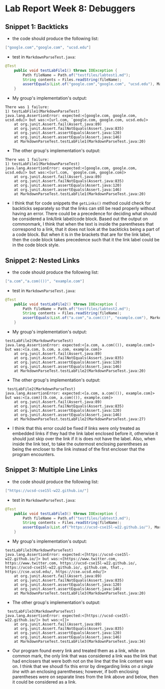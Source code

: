 # Lab Report Week 8: Debuggers

## Snippet 1: Backticks

* the code should produce the following list:

```java
["google.com","google.com", "ucsd.edu"]
```

* test in `MarkdownParseTest.java`:

```java
@Test
    public void testLabFile1() throws IOException {
        Path fileName = Path.of("testfiles/labtest1.md");
        String contents = Files.readString(fileName);
        assertEquals(List.of("google.com","google.com", "ucsd.edu"), MarkdownParse3.getLinks(contents));
    }
```

* My group's implementation's output:

```
There was 1 failure:
1) testLabFile1(MarkdownParseTest)
java.lang.AssertionError: expected:<[google.com, google.com, ucsd.edu]> but was:<[url.com, `google.com, google.com, ucsd.edu]>
	at org.junit.Assert.fail(Assert.java:89)
	at org.junit.Assert.failNotEquals(Assert.java:835)
	at org.junit.Assert.assertEquals(Assert.java:120)
	at org.junit.Assert.assertEquals(Assert.java:146)
	at MarkdownParseTest.testLabFile1(MarkdownParseTest.java:20)
```


* The other group's implementation's output:

```
There was 1 failure:
1) testLabFile1(MarkdownParseTest)
java.lang.AssertionError: expected:<[google.com, google.com, ucsd.edu]> but was:<[url.com, `google.com, google.com]>
	at org.junit.Assert.fail(Assert.java:89)
	at org.junit.Assert.failNotEquals(Assert.java:835)
	at org.junit.Assert.assertEquals(Assert.java:120)
	at org.junit.Assert.assertEquals(Assert.java:146)
	at MarkdownParseTest.testLabFile1(MarkdownParseTest.java:20)
```

* I think that for code snippets the `getLinks()` method could check for backticks separately so that the links can still be read properly without having an error. There could be a precedence for deciding what should be considered a link/link label/code block. Based out the output on commonmark, I think that when the text is inside the parentheses that correspond to a link, that it does not look at the backticks being a part of a code block. But when it is in the brackets that are for the link label, then the code block takes precedence such that it the link label could be in the code block style. 

## Snippet 2: Nested Links

* the code should produce the following list:

```java
["a.com","a.com(())", "example.com"]
```

* test in `MarkdownParseTest.java`:

```java
@Test
    public void testLabFile2() throws IOException {
        Path fileName = Path.of("testfiles/labtest2.md");
        String contents = Files.readString(fileName);
        assertEquals(List.of("a.com","a.com(())", "example.com"), MarkdownParse3.getLinks(contents));
    }
```

* My group's implementation's output:

```
testLabFile2(MarkdownParseTest)
java.lang.AssertionError: expected:<[a.com, a.com(()), example.com]> but was:<[a.com, b.com, a.com, example.com]>
	at org.junit.Assert.fail(Assert.java:89)
	at org.junit.Assert.failNotEquals(Assert.java:835)
	at org.junit.Assert.assertEquals(Assert.java:120)
	at org.junit.Assert.assertEquals(Assert.java:146)
	at MarkdownParseTest.testLabFile2(MarkdownParseTest.java:20)
```


* The other group's implementation's output:

```
 testLabFile2(MarkdownParseTest)
java.lang.AssertionError: expected:<[a.com, a.com(()), example.com]> but was:<[a.com)](b.com, a.com(()), example.com]>
	at org.junit.Assert.fail(Assert.java:89)
	at org.junit.Assert.failNotEquals(Assert.java:835)
	at org.junit.Assert.assertEquals(Assert.java:120)
	at org.junit.Assert.assertEquals(Assert.java:146)
	at MarkdownParseTest.testLabFile2(MarkdownParseTest.java:27)

```

* I think that this error could be fixed if links were only treated as embedded links if they had the link label enclosed before it, otherwise it should just skip over the link if it is does not have the label. Also, when inside the link text, to take the outermost enclosing parentheses as being the encloser to the link instead of the first encloser that the program encounters. 


## Snippet 3: Multiple Line Links

* the code should produce the following list:

```java
["https://ucsd-cse15l-w22.github.io/"]
```

* test in `MarkdownParseTest.java`:

```java
@Test
    public void testLabFile3() throws IOException {
        Path fileName = Path.of("testfiles/labtest3.md");
        String contents = Files.readString(fileName);
        assertEquals(List.of("https://ucsd-cse15l-w22.github.io/"), MarkdownParse3.getLinks(contents));
    }
```

* My group's implementation's output:

```
testLabFile3(MarkdownParseTest)
java.lang.AssertionError: expected:<[https://ucsd-cse15l-w22.github.io/]> but was:<[https://www.twitter.com, https://www.twitter.com, https://ucsd-cse15l-w22.github.io/, https://ucsd-cse15l-w22.github.io/, github.com, that., https://cse.ucsd.edu/, https://cse.ucsd.edu/]>
	at org.junit.Assert.fail(Assert.java:89)
	at org.junit.Assert.failNotEquals(Assert.java:835)
	at org.junit.Assert.assertEquals(Assert.java:120)
	at org.junit.Assert.assertEquals(Assert.java:146)
	at MarkdownParseTest.testLabFile3(MarkdownParseTest.java:20)
```


* The other group's implementation's output:

```
 testLabFile3(MarkdownParseTest)
java.lang.AssertionError: expected:<[https://ucsd-cse15l-w22.github.io/]> but was:<[]>
	at org.junit.Assert.fail(Assert.java:89)
	at org.junit.Assert.failNotEquals(Assert.java:835)
	at org.junit.Assert.assertEquals(Assert.java:120)
	at org.junit.Assert.assertEquals(Assert.java:146)
	at MarkdownParseTest.testLabFile3(MarkdownParseTest.java:34)

```

* Our program found every link and treated them as a link, while on common mark, the only link that was considered a link was the link that had enclosers that were both not on the line that the link content was on. I think that we shoudl fix this error by diregarding links *on a single line* with an enclosing parentheses; however, if both enclosing parentheses were on separate lines from the link above and below, then it could be considered as a link. 



